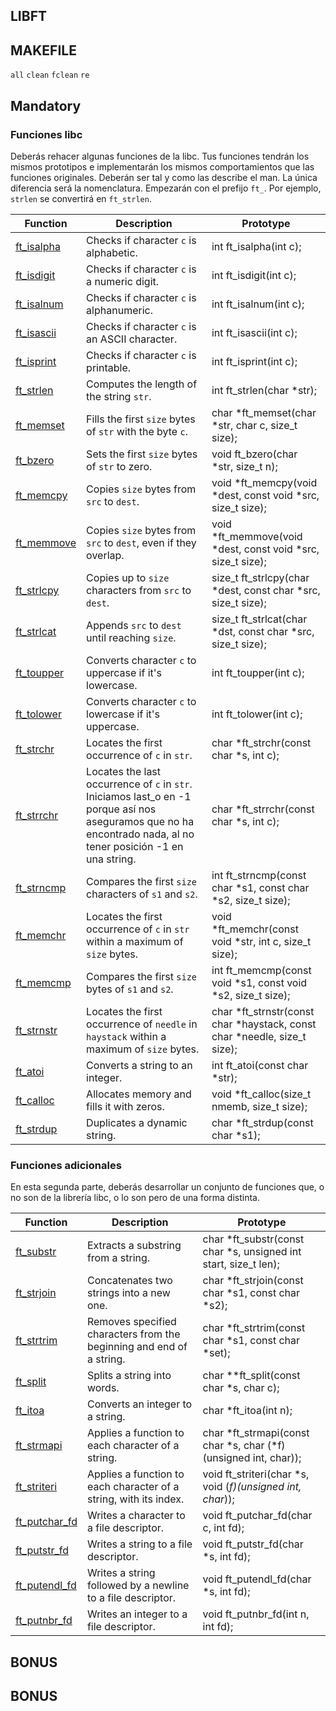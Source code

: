 ## LIBFT

## MAKEFILE

`all`
`clean`
`fclean`
`re`

## Mandatory

### Funciones libc

Deberás rehacer algunas funciones de la libc. Tus funciones tendrán los mismos prototipos e implementarán los mismos comportamientos que las funciones originales. Deberán ser tal y como las describe el man. La única diferencia será la nomenclatura. Empezarán con el prefijo `ft_`. Por ejemplo, `strlen` se convertirá en 
 `ft_strlen`.



| Function                         | Description                                                                     | Prototype                                                                        |
| -------------------------------- | ------------------------------------------------------------------------------- |--------------------------------------------------------------------------------- |
| [ft_isalpha](./ft_isalpha.c) | Checks if character `c` is alphabetic.                                          | int ft_isalpha(int c);                                                           |
| [ft_isdigit](./src/ft_isdigit.c) | Checks if character `c` is a numeric digit.                                     | int ft_isdigit(int c);                                                           |
| [ft_isalnum](./src/ft_isalnum.c) | Checks if character `c` is alphanumeric.                                        | int ft_isalnum(int c);                                                           |
| [ft_isascii](./src/ft_isascii.c) | Checks if character `c` is an ASCII character.                                  | int ft_isascii(int c);                                                           |
| [ft_isprint](./src/ft_isprint.c) | Checks if character `c` is printable.                                           | int ft_isprint(int c);                                                           |
| [ft_strlen](./src/ft_strlen.c)   | Computes the length of the string `str`.                                        | int ft_strlen(char *str);                                                        |
| [ft_memset](./src/ft_memset.c)   | Fills the first `size` bytes of `str` with the byte `c`.                        | char *ft_memset(char *str, char c, size_t size);                                 |
| [ft_bzero](./src/ft_bzero.c)     | Sets the first `size` bytes of `str` to zero.                                   | void ft_bzero(char *str, size_t n);                                              |
| [ft_memcpy](./src/ft_memcpy.c)   | Copies `size` bytes from `src` to `dest`.                                       | void *ft_memcpy(void *dest, const void *src, size_t size);                       |
| [ft_memmove](./src/ft_memmove.c) | Copies `size` bytes from `src` to `dest`, even if they overlap.                 | void *ft_memmove(void *dest, const void *src, size_t size);                      |
| [ft_strlcpy](./src/ft_strlcpy.c) | Copies up to `size` characters from `src` to `dest`.                            | size_t ft_strlcpy(char *dest, const char *src, size_t size);                     |
| [ft_strlcat](./src/ft_strlcat.c) | Appends `src` to `dest` until reaching `size`.                                  | size_t ft_strlcat(char *dst, const char *src, size_t size);                      |
| [ft_toupper](./src/ft_toupper.c) | Converts character `c` to uppercase if it's lowercase.                          | int ft_toupper(int c);                                                           | 
| [ft_tolower](./src/ft_tolower.c) | Converts character `c` to lowercase if it's uppercase.                          | int ft_tolower(int c);                                                           |
| [ft_strchr](./src/ft_strchr.c)   | Locates the first occurrence of `c` in `str`.                                   | char *ft_strchr(const char *s, int c);                                           |
| [ft_strrchr](./src/ft_strrchr.c) | Locates the last occurrence of `c` in `str`. Iniciamos last_o en -1 porque así nos aseguramos que no ha encontrado nada, al no tener posición -1 en una string.                                   | char *ft_strrchr(const char *s, int c);                                           |
| [ft_strncmp](./src/ft_strncmp.c) | Compares the first `size` characters of `s1` and `s2`.                          | int ft_strncmp(const char *s1, const char *s2, size_t size);                     |
| [ft_memchr](./src/ft_memchr.c)   | Locates the first occurrence of `c` in `str` within a maximum of `size` bytes.  | void *ft_memchr(const void *str, int c, size_t size);                            |
| [ft_memcmp](./src/ft_memcmp.c)   | Compares the first `size` bytes of `s1` and `s2`.                               | int ft_memcmp(const void *s1, const void *s2, size_t size);                      |
| [ft_strnstr](./src/ft_strnstr.c) | Locates the first occurrence of `needle` in `haystack` within a maximum of `size` bytes. | char *ft_strnstr(const char *haystack, const char *needle, size_t size);|
| [ft_atoi](./src/ft_atoi.c)       | Converts a string to an integer.                                                | int ft_atoi(const char *str);                                                    |
| [ft_calloc](./src/ft_calloc.c)   | Allocates memory and fills it with zeros.                                       | void *ft_calloc(size_t nmemb, size_t size);                                      |
| [ft_strdup](./src/ft_strdup.c)   | Duplicates a dynamic string.                                                    | char *ft_strdup(const char *s1);                                                 |

### Funciones adicionales

En esta segunda parte, deberás desarrollar un conjunto de funciones que, o no son de la librería libc, o lo son pero de una forma distinta.

| Function                         | Description                                                                     | Prototype                                                                        |
| -------------------------------- | ------------------------------------------------------------------------------- |--------------------------------------------------------------------------------- |
| [ft_substr](./src/ft_substr.c)   | Extracts a substring from a string.                                             | char *ft_substr(const char *s, unsigned int start, size_t len);                  |
| [ft_strjoin](./src/ft_strjoin.c) | Concatenates two strings into a new one.                                        | char *ft_strjoin(const char *s1, const char *s2);                                |
| [ft_strtrim](./src/ft_strtrim.c) | Removes specified characters from the beginning and end of a string.            | char *ft_strtrim(const char *s1, const char *set);                               |
| [ft_split](./src/ft_split.c)     | Splits a string into words.                                                     | char **ft_split(const char *s, char c);                                          |
| [ft_itoa](./src/ft_itoa.c)       | Converts an integer to a string.                                                | char *ft_itoa(int n);                                                            |
| [ft_strmapi](./src/ft_strmapi.c) | Applies a function to each character of a string.                               | char *ft_strmapi(const char *s, char (*f)(unsigned int, char));                  |
| [ft_striteri](./src/ft_striteri.c)| Applies a function to each character of a string, with its index.              | void ft_striteri(char *s, void (*f)(unsigned int, char*));                       |
| [ft_putchar_fd](./src/ft_putchar_fd.c)| Writes a character to a file descriptor.                                   | void ft_putchar_fd(char c, int fd);                                              |
| [ft_putstr_fd](./src/ft_putstr_fd.c) | Writes a string to a file descriptor.                                       | void ft_putstr_fd(char *s, int fd);                                              |
| [ft_putendl_fd](./src/ft_putendl_fd.c)| Writes a string followed by a newline to a file descriptor.                | void ft_putendl_fd(char *s, int fd);                                             |
| [ft_putnbr_fd](./src/ft_putnbr_fd.c)   | Writes an integer to a file descriptor.                                   | void ft_putnbr_fd(int n, int fd);                                                |

## BONUS


## BONUS
